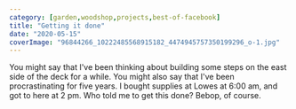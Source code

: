 ```yaml
---
category: [garden,woodshop,projects,best-of-facebook]
title: "Getting it done"
date: "2020-05-15"
coverImage: "96844266_10222485568915182_4474945757350199296_o-1.jpg"
---
```


You might say that I've been thinking about building some steps on the east side of the deck for a while. You might also say that I've been procrastinating for five years. I bought supplies at Lowes at 6:00 am, and got to here at 2 pm. Who told me to get this done? Bebop, of course.

